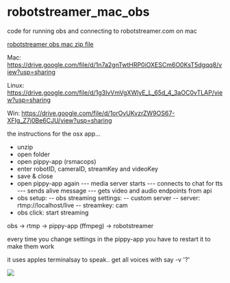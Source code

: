 # robotstreamer_mac_obs

code for running obs and connecting to robotstreamer.com on mac

[robotstreamer obs mac zip file](https://drive.google.com/file/d/1n7a2gnTwtHRP0iOXESCm6O0KsT5dgqq8/view?usp=sharing)

Mac: https://drive.google.com/file/d/1n7a2gnTwtHRP0iOXESCm6O0KsT5dgqq8/view?usp=sharing

Linux: https://drive.google.com/file/d/1g3IvVmVgXWlyE_L_65d_4_3aOC0vTLAP/view?usp=sharing

Win: https://drive.google.com/file/d/1orOvUKvzrZW9OS67-XFIg_Z7j0Be6CJU/view?usp=sharing

the instructions for the osx app...
- unzip
- open folder
- open pippy-app (rsmacops)
- enter robotID, cameraID, streamKey and videoKey
- save & close
- open pippy-app again 
--- media server starts
--- connects to chat for tts
--- sends alive message
--- gets video and audio endpoints from api
- obs setup:
-- obs streaming settings:
-- custom server
-- server: rtmp://localhost/live
-- streamkey: cam
- obs click: start streaming

obs ->  rtmp -> pippy-app (ffmpeg) ->  robotstreamer

every time you change settings in the pippy-app you have to restart it to make them work

it uses apples terminalsay to speak.. get all voices with say -v '?'






![](https://raw.githubusercontent.com/robotstreamer/robotstreamer_mac_obs/master/obs.png)
